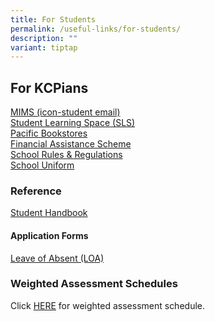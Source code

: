 ```yaml
---
title: For Students
permalink: /useful-links/for-students/
description: ""
variant: tiptap
---
```

<h2>For KCPians</h2>
<p><a href="https://idp.mims.moe.gov.sg/nidp/app/login" rel="noopener noreferrer nofollow" target="_blank">MIMS (icon-student email)</a>
<br><a href="https://learning.moe.edu.sg/" rel="noopener noreferrer nofollow" target="_blank">Student Learning Space (SLS)</a>
<br><a href="https://www.pacificbookstores.com/public/" rel="noopener noreferrer nofollow" target="_blank">Pacific Bookstores</a>
<br><a href="https://www.moe.gov.sg/financial-matters/financial-assistance" rel="noopener noreferrer nofollow" target="_blank">Financial Assistance Scheme</a>
<br><a href="/admission/school-rules-n-regulations/" rel="noopener noreferrer nofollow" target="_blank">School Rules &amp; Regulations</a>
<br><a href="/admission/our-school-uniform/" rel="noopener noreferrer nofollow" target="_blank">School Uniform</a>
<br>
</p>
<h3>Reference</h3>
<p><a href="https://go.gov.sg/kcpsssdh" rel="noopener nofollow" target="_blank">Student Handbook</a>
</p>
<p></p>
<h4>Application Forms</h4>
<p><a href="https://go.gov.sg/kuochuansecloa" rel="noopener noreferrer nofollow" target="_blank">Leave of Absent (LOA)</a>
</p>
<h3>Weighted Assessment Schedules</h3>
<p>Click <a href="https://go.gov.sg/weighted-assessment" rel="noopener noreferrer nofollow" target="_blank">HERE</a> for
weighted assessment schedule.</p>